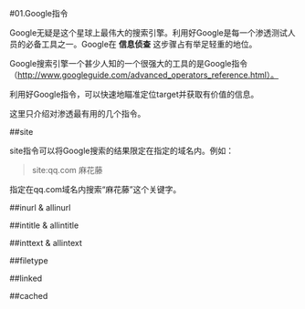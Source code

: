 #01.Google指令

  Google无疑是这个星球上最伟大的搜索引擎。利用好Google是每一个渗透测试人员的必备工具之一。Google在 __信息侦查__ 这步骤占有举足轻重的地位。
  
  Google搜索引擎一个甚少人知的一个很强大的工具的是Google指令（http://www.googleguide.com/advanced_operators_reference.html）。
  
  利用好Google指令，可以快速地瞄准定位target并获取有价值的信息。
  
  这里只介绍对渗透最有用的几个指令。

##site
  
  site指令可以将Google搜索的结果限定在指定的域名内。例如：
  
> site:qq.com 麻花藤 

   指定在qq.com域名内搜索“麻花藤”这个关键字。

##inurl & allinurl

##intitle & allintitle

##inttext & allintext

##filetype

##linked

##cached
